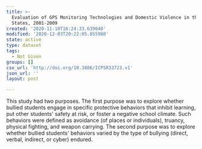 ```yaml
---
title: >-
  Evaluation of GPS Monitoring Technologies and Domestic Violence in the United
  States, 2001-2009
created: '2020-11-10T16:24:33.639040'
modified: '2020-12-03T20:22:05.855980'
state: active
type: dataset
tags:
  - Not Given
groups: []
csv_url: 'http://doi.org/10.3886/ICPSR33723.v1'
json_url: ''
layout: post

---
```

This study had two purposes. The first purpose was to explore whether bullied students engage in specific protective behaviors that inhibit learning, put other students' safety at risk, or foster a negative school climate. Such behaviors were defined as avoidance (of places or individuals), truancy, physical fighting, and weapon carrying. The second purpose was to explore whether bullied students' behaviors varied by the type of bullying (direct, verbal, indirect, or cyber) endured.
